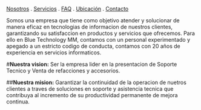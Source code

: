 [Nosotros](./nosotros.md) . [Servicios](./servicios.md) . [FAQ](FAQ.md) . [Ubicación](ubicacion.md) . [Contacto](./contacto.md)

Somos una empresa que tiene como objetivo atender y solucionar de manera eficaz en tecnologias de informacion de nuestros clientes, garantizando su satisfaccion en productos y servicios que ofrecemos. Para ello en Blue Technology MM, contamos con un personal experimentado y apegado a un estricto codigo de conducta, contamos con 20 años de experiencia en servicios informaticos.


#**Nuestra vision:**
Ser la empresa lider en la presentacion de Soporte Tecnico y Venta de refacciones y accesorios.

##**Nuestra mision:**
Garantizar la continuidad de la operacion de nuetros clientes a traves de soluciones en soporte y asistencia tecnica que contribuya al incremento de su productividad permanente de mejora continua.







